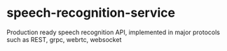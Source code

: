 # speech-recognition-service
Production ready speech recognition API, implemented in major protocols such as REST, grpc, webrtc, websocket
